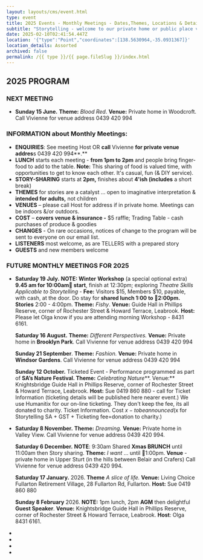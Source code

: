 ```yaml
---
layout: layouts/cms/event.html
type: event
title: 2025 Events - Monthly Meetings - Dates,Themes, Locations & Details
subtitle: "Storytelling - welcome to our private home or public place venues! "
date: 2025-02-10T02:41:54.447Z
location: '{"type":"Point","coordinates":[138.5630964,-35.0931367]}'
location_details: Assorted
archived: false
permalink: /{{ type }}/{{ page.fileSlug }}/index.html
---
```

## **2025 PROGRAM**



### **NEXT MEETING**

* **Sunday 15 June.** **Theme:** *Blood Red*. **Venue:** Private home in Woodcroft. Call Vivienne for venue address 0439 420 994

### **INFORMATION** about Monthly Meetings:

* **ENQUIRIES**: See meeting Host OR **call** Vivienne **for private venue addres**s 0439 420 994**.**
* **LUNCH** starts each meeting - **from 1pm to 2pm** and people bring finger-food to add to the table. **Note:** This sharing of food is valued time, with opportunities to get to know each other. It's casual, fun (& DIY service). 
* **STORY-SHARING** starts at **2pm,** finishes about **4'ish (includes** a short break) 
* **THEMES** for stories are a catalyst ... open to imaginative interpretation & **intended for adults,** not children
* **VENUES** – please call Host for address if in private home. Meetings can be indoors &/or outdoors.
* **COST** – **covers venue & insurance -** $5 raffle; Trading Table - cash purchases of produce & goodies
* **CHANGES** - On rare occasions, notices of change to the program will be sent to everyone on our email list.
* **LISTENERS** most welcome, as are TELLERS with a prepared story
* **GUESTS** and new members welcome

### **FUTURE MONTHLY MEETINGS FOR 2025**

* **Saturday 19 July.** **NOTE: Winter** **Workshop** (a special optional extra) **9.45 am for 10:00am start**, finish at 12:30pm; exploring *Theatre Skills Applicable to Storytelling* - **Fee:** Visitors $15, Members $10, payable, with cash, at the door. Do stay for **shared lunch 1:00 to 2:00pm. Stories** 2:00 - 4:00pm. **Theme:** *Fishy*. **Venue:** Guide Hall in Phillips Reserve, corner of Rochester Street & Howard Terrace, Leabrook. **Host:** Please let Olga know if you are attending morning Workshop - 8431 6161.

  **Saturday 16 August.** **Theme:** *Different Perspectives.* **Venue:** Private home in **Brooklyn Park**. Call Vivienne for venue address 0439 420 994

  **Sunday 21 September**. **Theme:** *Fashion.* **Venue:** Private home in **Windsor Gardens**. Call Vivienne for venue address 0439 420 994

  **Sunday** **12 October.** Ticketed Event - Performance programmed as part of **SA’s Nature Festival. Theme:** *Celebrating Nature**\*. Venue:** Knightsbridge Guide Hall in Phillips Reserve, corner of Rochester Street & Howard Terrace, Leabrook. **Host:** Sue 0419 860 880 - call for Ticket Information (ticketing details will be published here nearer event.) We use Humanitix for our on-line ticketing. They don't keep the fee, its all donated to charity. Ticket Information. Cost $x - to be announced ($x for Storytelling SA + GST + Ticketing fee=donation to charity.)
* **Saturday 8 November.** **Theme:** *Dreaming.* **Venue:** Private home in Valley View. Call Vivienne for venue address 0439 420 994.

  **Saturday 6 December.** **NOTE**: 9:30am Shared **Xmas BRUNCH** until 11:00am then Story sharing. **Theme:** *I want* … until 1:00pm. **Venue** - private home in Upper Sturt (in the hills between Belair and Crafers) Call Vivienne for venue address 0439 420 994.

  **Saturday 17 January.** 2026. **Theme** *A slice of life.* **Venue:** Living Choice Fullarton Retirement Village, 28 Fullarton Rd, Fullarton. **Host:** Sue 0419 860 880

  **Sunday 8 February** 2026. **NOTE:** 1pm lunch, 2pm **AGM** then delightful **Guest Speaker**. **Venue:** Knightsbridge Guide Hall in Phillips Reserve, corner of Rochester Street & Howard Terrace, Leabrook. **Host**: Olga 8431 6161.
*
*
*
*